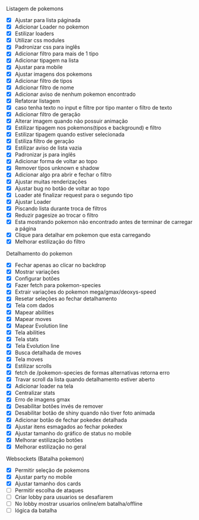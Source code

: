 Listagem de pokemons

- [x] Ajustar para lista páginada
- [x] Adicionar Loader no pokemon
- [x] Estilizar loaders
- [x] Utilizar css modules
- [x] Padronizar css para inglês
- [x] Adicionar filtro para mais de 1 tipo
- [x] Adicionar tipagem na lista
- [x] Ajustar para mobile
- [x] Ajustar imagens dos pokemons
- [x] Adicionar filtro de tipos
- [x] Adicionar filtro de nome
- [x] Adicionar aviso de nenhum pokemon encontrado
- [x] Refatorar listagem
- [x] caso tenha texto no input e filtre por tipo manter o filtro de texto
- [x] Adicionar filtro de geração
- [x] Alterar imagem quando não possuir animação
- [x] Estilizar tipagem nos pokemons(tipos e background) e filtro
- [x] Estilizar tipagem quando estiver selecionada
- [x] Estiliza filtro de geração
- [x] Estilizar aviso de lista vazia
- [x] Padronizar js para inglês
- [x] Adicionar forma de voltar ao topo
- [x] Remover tipos unknown e shadow
- [x] Adicionar algo pra abrir e fechar o filtro
- [x] Ajustar muitas renderizações
- [x] Ajustar bug no botão de voltar ao topo
- [x] Loader até finalizar request para o segundo tipo
- [x] Ajustar Loader
- [x] Piscando lista durante troca de filtros
- [x] Reduzir pagesize ao trocar o filtro
- [x] Esta mostrando pokemon não encontrado antes de terminar de carregar a página
- [x] Clique para detalhar em pokemon que esta carregando
- [x] Melhorar estilização do filtro

Detalhamento do pokemon

- [x] Fechar apenas ao clicar no backdrop
- [x] Mostrar variações
- [x] Configurar botões
- [x] Fazer fetch para pokemon-species
- [x] Extrair variações do pokemon mega/gmax/deoxys-speed
- [x] Resetar seleções ao fechar detalhamento
- [x] Tela com dados
- [x] Mapear abilities
- [x] Mapear moves
- [x] Mapear Evolution line
- [x] Tela abilities
- [x] Tela stats
- [x] Tela Evolution line
- [x] Busca detalhada de moves
- [x] Tela moves
- [x] Estilizar scrolls
- [x] fetch de /pokemon-species de formas alternativas retorna erro
- [x] Travar scroll da lista quando detalhamento estiver aberto
- [x] Adicionar loader na tela
- [x] Centralizar stats
- [x] Erro de imagens gmax
- [x] Desabilitar botões invés de remover
- [x] Desabilitar botão de shiny quando não tiver foto animada
- [x] Adicionar botão de fechar pokedex detalhada
- [x] Ajustar itens esmagados ao fechar pokedex
- [x] Ajustar tamanho do gráfico de status no mobile
- [x] Melhorar estilização botões
- [x] Melhorar estilização no geral

Websockets (Batalha pokemon)

- [x] Permitir seleção de pokemons
- [x] Ajustar party no mobile
- [x] Ajustar tamanho dos cards
- [ ] Permitir escolha de ataques
- [ ] Criar lobby para usuarios se desafiarem
- [ ] No lobby mostrar usuarios online/em batalha/offline
- [ ] lógica da batalha

